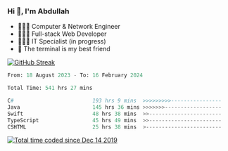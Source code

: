 <h3>Hi 👋, I'm Abdullah</h3>

- 👷🏼‍♂️ Computer & Network Engineer
- 👨🏻‍💻 Full-stack Web Developer
- 👨🏻‍💻 IT Specialist (in progress)
- 🖤 The terminal is my best friend

[![GitHub Streak](https://streak-stats.demolab.com?user=al3bad&theme=transparent&date_format=j%20M%5B%20Y%5D)](https://git.io/streak-stats)

<!--START_SECTION:waka-->

```python
From: 18 August 2023 - To: 16 February 2024

Total Time: 541 hrs 27 mins

C#                         193 hrs 9 mins  >>>>>>>>>----------------   35.39 %
Java                       145 hrs 36 mins >>>>>>>------------------   26.68 %
Swift                      48 hrs 38 mins  >>-----------------------   08.91 %
TypeScript                 45 hrs 49 mins  >>-----------------------   08.40 %
CSHTML                     25 hrs 38 mins  >------------------------   04.70 %
```

<!--END_SECTION:waka-->

<p>
  <a href="https://wakatime.com/@ce2a2aac-0d6b-4d65-b864-8a4bcaf12967"><img src="https://wakatime.com/badge/user/ce2a2aac-0d6b-4d65-b864-8a4bcaf12967.svg" alt="Total time coded since Dec 14 2019" /></a>
</p>
